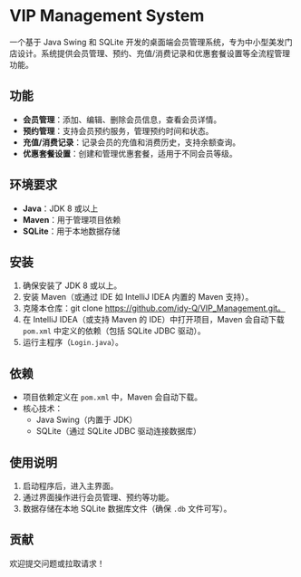 # VIP Management System

一个基于 Java Swing 和 SQLite 开发的桌面端会员管理系统，专为中小型美发门店设计。系统提供会员管理、预约、充值/消费记录和优惠套餐设置等全流程管理功能。

## 功能

- **会员管理**：添加、编辑、删除会员信息，查看会员详情。
- **预约管理**：支持会员预约服务，管理预约时间和状态。
- **充值/消费记录**：记录会员的充值和消费历史，支持余额查询。
- **优惠套餐设置**：创建和管理优惠套餐，适用于不同会员等级。

## 环境要求

- **Java**：JDK 8 或以上
- **Maven**：用于管理项目依赖
- **SQLite**：用于本地数据存储

## 安装

1. 确保安装了 JDK 8 或以上。
2. 安装 Maven（或通过 IDE 如 IntelliJ IDEA 内置的 Maven 支持）。
3. 克隆本仓库：git clone https://github.com/idy-Q/VIP_Management.git。
4. 在 IntelliJ IDEA（或支持 Maven 的 IDE）中打开项目，Maven 会自动下载 `pom.xml` 中定义的依赖（包括 SQLite JDBC 驱动）。
5. 运行主程序（`Login.java`）。

## 依赖

- 项目依赖定义在 `pom.xml` 中，Maven 会自动下载。
- 核心技术：
  - Java Swing（内置于 JDK）
  - SQLite（通过 SQLite JDBC 驱动连接数据库）

## 使用说明

1. 启动程序后，进入主界面。
2. 通过界面操作进行会员管理、预约等功能。
3. 数据存储在本地 SQLite 数据库文件（确保 `.db` 文件可写）。

## 贡献

欢迎提交问题或拉取请求！
